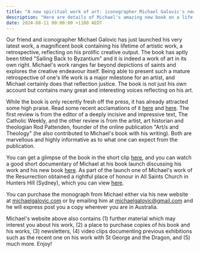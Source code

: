 ```yaml
---
title: "A new spiritual work of art: iconographer Michael Galovic's new book reflects a lifetime of creative work"
description: "Here are details of Michael's amazing new book on a life of sacred works"
date: 2024-08-11 00:00:00 +1100 AEDT
---
```


Our friend and iconographer Michael Galovic has just launched his very latest work, a magnificent book containing his lifetime of artistic work, a retrospective, reflecting on his prolific creative output. The book has aptly been titled "Sailing Back to Byzantium" and it is indeed a work of art in its own right. Michael's work ranges far beyond depictions of saints and explores the creative endeavour itself. Being able to present such a mature retrospective of one's life work is a major milestone for an artist, and Michael certainly does that reflection justice. The book is not just his own account but contains many great and interesting voices reflecting on his art.

While the book is only recently fresh off the press, it has already attracted some high praise. Read some recent acclamations of it [here](https://static.swedenborg.com.au/pdf/fliers/sbtb-twc-review.pdf) and [here](https://static.swedenborg.com.au/pdf/fliers/sbtb-review-rod-pattenden.pdf). The first review is from the editor of a deeply incisive and impressive text, The Catholic Weekly, and the other review is from the artist, art historian and theologian Rod Pattenden, founder of the online publication "Art/s and Theology" (he also contributed to Michael's book with his writing). Both are marvellous and highly informative as to what one can expect from the publication.

You can get a glimpse of the book in the short clip [here](https://www.youtube.com/watch?v=9F0rVrwRBqA), and you can watch a good short documentary of Michael at his book launch discussing his work and his new book [here](https://www.youtube.com/watch?v=biY__qenZFE). As part of the launch one of Michael's work of the Resurrection obtained a rightful place of honour in All Saints Church in Hunters Hill (Sydney), which you can view [here](https://www.youtube.com/watch?v=dJ5gkSoGVCk).

You can purchase the monograph from Michael either via his new website at [michaelgalovic.com](https://michaelgalovic.com) or by emailing him at [michaelgalovic@gmail.com](mailto:michaelgalovic@gmail.com) and he will express post you a copy wherever you are in Australia.

Michael's website above also contains (1) further material which may interest you about his work, (2) a place to purchase copies of his book and his works, (3) newsletters, (4) video clips documenting previous exhibitions such as the recent one on his work with St George and the Dragon, and (5) much more. Enjoy!